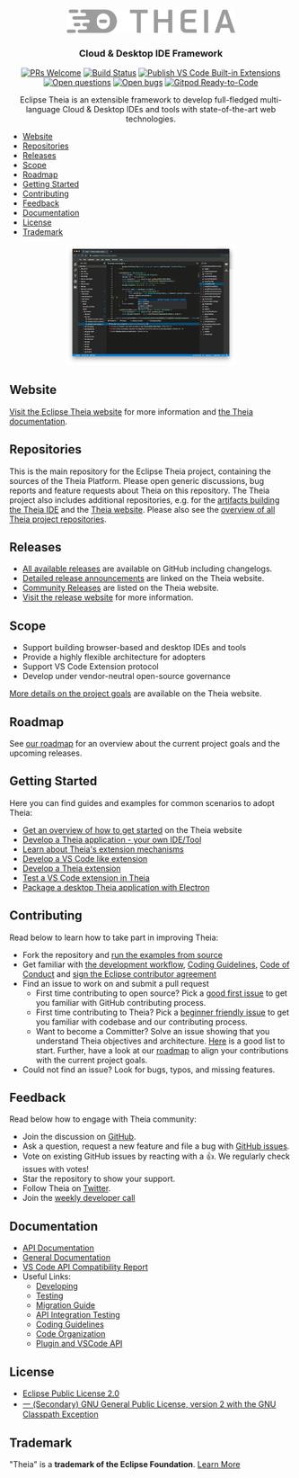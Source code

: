 <br/>
<div id="theia-logo" align="center">
    <br />
    <img src="https://raw.githubusercontent.com/eclipse-theia/theia/master/logo/theia-logo-gray.svg?sanitize=true" alt="Theia Logo" width="300"/>
    <h3>Cloud & Desktop IDE Framework</h3>
</div>

<div id="badges" align="center">

  [![PRs Welcome](https://img.shields.io/badge/PRs-welcome-brightgreen.svg?style=flat-curved)](https://github.com/eclipse-theia/theia/labels/help%20wanted)
  [![Build Status](https://github.com/eclipse-theia/theia/workflows/Build/badge.svg?branch=master)](https://github.com/eclipse-theia/theia/actions?query=branch%3Amaster+event%3Apush+event%3Aschedule)
  [![Publish VS Code Built-in Extensions](https://github.com/eclipse-theia/vscode-builtin-extensions/actions/workflows/publish-vsx-latest.yml/badge.svg?branch=master)](https://github.com/eclipse-theia/vscode-builtin-extensions/actions/workflows/publish-vsx-latest.yml)
  [![Open questions](https://img.shields.io/badge/Open-questions-blue.svg?style=flat-curved)](https://github.com/eclipse-theia/theia/discussions/categories/q-a)
  [![Open bugs](https://img.shields.io/badge/Open-bugs-red.svg?style=flat-curved)](https://github.com/eclipse-theia/theia/labels/bug)
  [![Gitpod Ready-to-Code](https://img.shields.io/badge/Gitpod-Ready--to--Code-blue?logo=gitpod)](https://gitpod.io/#https://github.com/eclipse-theia/theia)

Eclipse Theia is an extensible framework to develop full-fledged multi-language Cloud & Desktop IDEs and tools with state-of-the-art web technologies.

</div>

- [Website](#website)
- [Repositories](#repositories)
- [Releases](#releases)
- [Scope](#scope)
- [Roadmap](#roadmap)
- [Getting Started](#getting-started)
- [Contributing](#contributing)
- [Feedback](#feedback)
- [Documentation](#documentation)
- [License](#license)
- [Trademark](#trademark)

<div style='margin:0 auto;width:60%;'>

![Theia](https://raw.githubusercontent.com/eclipse-theia/theia/master/doc/images/theia-screenshot.png)

</div>

## Website

[Visit the Eclipse Theia website](http://www.theia-ide.org) for more information and [the Theia documentation](http://www.theia-ide.org/docs).

## Repositories

This is the main repository for the Eclipse Theia project, containing the sources of the Theia Platform. Please open generic discussions, bug reports and feature requests about Theia on this repository. The Theia project also includes additional repositories, e.g. for the [artifacts building the Theia IDE](https://github.com/eclipse-theia/theia-blueprint) and the [Theia website](https://github.com/eclipse-theia/theia-website). Please also see the [overview of all Theia project repositories](https://github.com/eclipse-theia).

## Releases

- [All available releases](https://github.com/eclipse-theia/theia/releases) are available on GitHub including changelogs.
- [Detailed release announcements](https://theia-ide.org/resources/) are linked on the Theia website.
- [Community Releases](https://theia-ide.org/releases/) are listed on the Theia website.
- [Visit the release website](https://theia-ide.org/releases/) for more information.

## Scope

- Support building browser-based and desktop IDEs and tools
- Provide a highly flexible architecture for adopters
- Support VS Code Extension protocol
- Develop under vendor-neutral open-source governance

[More details on the project goals](https://theia-ide.org/docs/project_goals/) are available on the Theia website.

## Roadmap

See [our roadmap](https://github.com/eclipse-theia/theia/wiki/Eclipse-Theia-Roadmap) for an overview about the current project goals and the upcoming releases.

## Getting Started

Here you can find guides and examples for common scenarios to adopt Theia:

- [Get an overview of how to get started](https://theia-ide.org/#gettingstarted) on the Theia website
- [Develop a Theia application - your own IDE/Tool](https://theia-ide.org/docs/composing_applications/)
- [Learn about Theia's extension mechanisms](https://theia-ide.org/docs/extensions/)
- [Develop a VS Code like extension](https://theia-ide.org/docs/authoring_vscode_extensions/)
- [Develop a Theia extension](https://theia-ide.org/docs/authoring_extensions/)
- [Test a VS Code extension in Theia](https://github.com/eclipse-theia/theia/wiki/Testing-VS-Code-extensions)
- [Package a desktop Theia application with Electron](https://theia-ide.org/docs/blueprint_documentation/)

## Contributing

Read below to learn how to take part in improving Theia:

- Fork the repository and [run the examples from source](doc/Developing.md#quick-start)
- Get familiar with [the development workflow](doc/Developing.md), [Coding Guidelines](doc/coding-guidelines.md), [Code of Conduct](CODE_OF_CONDUCT.md) and [sign the Eclipse contributor agreement](CONTRIBUTING.md#eclipse-contributor-agreement)
- Find an issue to work on and submit a pull request
  - First time contributing to open source? Pick a [good first issue](https://github.com/eclipse-theia/theia/labels/good%20first%20issue) to get you familiar with GitHub contributing process.
  - First time contributing to Theia? Pick a [beginner friendly issue](https://github.com/eclipse-theia/theia/labels/beginners) to get you familiar with codebase and our contributing process.
  - Want to become a Committer? Solve an issue showing that you understand Theia objectives and architecture. [Here](https://github.com/eclipse-theia/theia/labels/help%20wanted) is a good list to start. Further, have a look at our [roadmap](https://github.com/eclipse-theia/theia/wiki/Eclipse-Theia-Roadmap) to align your contributions with the current project goals.
- Could not find an issue? Look for bugs, typos, and missing features.

## Feedback

Read below how to engage with Theia community:

- Join the discussion on [GitHub](https://github.com/eclipse-theia/theia/discussions).
- Ask a question, request a new feature and file a bug with [GitHub issues](https://github.com/eclipse-theia/theia/issues/new/choose).
- Vote on existing GitHub issues by reacting with a 👍. We regularly check issues with votes!
- Star the repository to show your support.
- Follow Theia on [Twitter](https://twitter.com/theia_ide).
- Join the [weekly developer call](https://github.com/eclipse-theia/theia/wiki/Dev-Meetings)

## Documentation

- [API Documentation](https://eclipse-theia.github.io/theia/docs/next/index.html)
- [General Documentation](https://theia-ide.org/docs/)
- [VS Code API Compatibility Report](https://eclipse-theia.github.io/vscode-theia-comparator/status.html)
- Useful Links:
  - [Developing](doc/Developing.md)
  - [Testing](doc/Testing.md)
  - [Migration Guide](doc/Migration.md)
  - [API Integration Testing](doc/api-testing.md)
  - [Coding Guidelines](doc/coding-guidelines.md)
  - [Code Organization](doc/code-organization.md)
  - [Plugin and VSCode API](doc/Plugin-API.md)

## License

- [Eclipse Public License 2.0](LICENSE-EPL)
- [一 (Secondary) GNU General Public License, version 2 with the GNU Classpath Exception](LICENSE-GPL-2.0-ONLY-CLASSPATH-EXCEPTION)

## Trademark

"Theia" is a **trademark of the Eclipse Foundation**. [Learn More](https://www.eclipse.org/theia)
